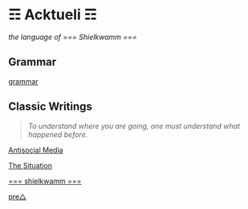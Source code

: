 # ☶ Acktueli ☶
_the language of === Shielkwamm ===_

## Grammar
[grammar](/docs)

## Classic Writings
> *To understand where you are going, one must understand what happened before.*

[Antisocial Media](https://twitter.com/home)

[The Situation](https://pastebin.com/u/_sh_Schedule)

[=== shielkwamm ===](https://pastebin.com/u/ZorkGame)

[pre△](https://pastebin.com/u/neobii)